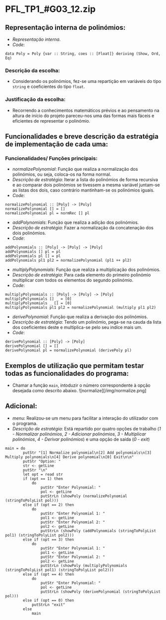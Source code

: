 # PFL_TP1_#G03_12.zip


## Representação interna de polinómios:

- *Representação interna*.
- *Code*:

```
data Poly = Poly {var :: String, coes :: [Float]} deriving (Show, Ord, Eq)
```

### Descrição da escolha:

- Considerando os polinómios, fez-se uma repartição em variáveis do tipo `string` e coeficientes do tipo `float`.

### Justificação da escolha:

- Recorrendo a conhecimentos matemáticos prévios e ao pensamento na altura de início do projeto pareceu-nos uma das formas mais fáceis e eficientes de representar o polinómio.

## Funcionalidades e breve descrição da estratégia de implementação de cada uma:

### Funcionalidades/ Funções principais:

- *normalizePolynomial*: Função que realiza a normalização dos polinómios, ou seja, coloca-os na forma normal.
- *Descrição de estratégia*: Iterar a lista do polinómios de forma recursiva e ao comparar dois polinómios se tivessem a mesma variável juntam-se as listas dos dois, caso contrário mantinham-se os polinómios iguais.
- *Code*:

```
normalizePolynomial :: [Poly] -> [Poly]
normalizePolynomial [] = []
normalizePolynomial pl = normRec [] pl
```

- *addPolynomials*: Função que realiza a adição dos polinómios.
- *Descrição de estratégia*: Fazer a normalização da concatenação dos dois polinómios.
- *Code*:

```
addPolynomials :: [Poly] -> [Poly] -> [Poly]
addPolynomials [] pl = pl
addPolynomials pl [] = pl
addPolynomials pl1 pl2 = normalizePolynomial (pl1 ++ pl2)
```

- *multiplyPolynomials*: Função que realiza a multiplicação dos polinómios.
- *Descrição de estratégia*: Para cada elemento do primeiro polinómio multiplicar com todos os elementos do segundo polinómio.
- *Code*:

```
multiplyPolynomials :: [Poly] -> [Poly] -> [Poly]
multiplyPolynomials [] _ = [0]
multiplyPolynomials _ [] = [0]
multiplyPolynomials pl1 pl2 = normalizePolynomial (multiply pl1 pl2) 
```

- *derivePolynomial*: Função que realiza a derivação dos polinómios.
- *Descrição de estratégia*: Tendo um polinómio, pega-se na cauda da lista dos coeficientes deste e multiplica-se pelo seu indíce mais um.
- *Code*:

```
derivePolynomial :: [Poly] -> [Poly]
derivePolynomial [] = []
derivePolynomial pl = normalizePolynomial (derivePoly pl)
```

## Exemplos de utilização que permitam testar todas as funcionalidades do programa:

- Chamar a função `main`, intoduzir o número correspondente à opção desejada como descrito abaixo.
![normalize][/img/normalize.png]

## Adicional:

- *menu*: Realizou-se um menu para facilitar a interação do utilizador com o programa.
- *Descrição de estratégia*: Está repartido por quatro opções de trabalho (*1 - Normalizar polinómios*, *2 - Adicionar polinómios*, *3 - Multiplicar polinómios*, *4 - Derivar polinómios*) e uma opção de saída (*0 - exit*)

```
main = do
        putStr "[1] Normalize polynomial\n[2] Add polynomials\n[3] Multiply polynomials\n[4] Derive polynomial\n[0] Exit\n\n"
        putStr "Option: "
        str <- getLine
        putStr "\n"
        let opt = read str
        if (opt == 1) then
            do
                putStr "Enter Polynomial: "
                pol <- getLine
                putStrLn (showPoly (normalizePolynomial (stringToPolyList pol)))
        else if (opt == 2) then
            do
                putStr "Enter Polynomial 1: "
                pol1 <- getLine
                putStr "Enter Polynomial 2: "
                pol2 <- getLine
                putStrLn (showPoly (addPolynomials (stringToPolyList pol1) (stringToPolyList pol2)))
        else if (opt == 3) then
            do
                putStr "Enter Polynomial 1: "
                pol1 <- getLine
                putStr "Enter Polynomial 2: "
                pol2 <- getLine
                putStrLn (showPoly (multiplyPolynomials (stringToPolyList pol1) (stringToPolyList pol2)))
        else if (opt == 4) then
            do
                putStr "Enter Polynomial: "
                pol <- getLine
                putStrLn (showPoly (derivePolynomial (stringToPolyList pol)))
        else if (opt == 0) then
            putStrLn "exit"
        else
            main
```

